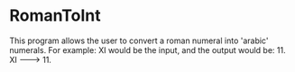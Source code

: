 # RomanToInt
This program allows the user to convert a roman numeral into 'arabic' numerals. For example: XI would be the input, and the output would be: 11. XI ---> 11.
